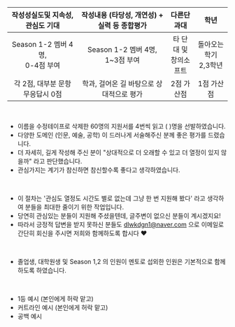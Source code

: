 | 작성성실도및 지속성, 관심도 기대 | 작성내용 (타당성, 개연성) + 실력 등 종합평가 | 다른단과대 | 학년 |
|:-------------------------------:|:-------------------------------------------:|:----------:|:----:|
| Season 1-2 멤버 4명,<br> 0-4점 부여 | Season 1-2 멤버 4명,<br> 1~3점 부여      |타 단대 및 <br> 창의소프트| 돌아오는 학기<br>2,3학년|
| 각 2점, 대부분 문항 무응답시 0점 | 학과, 걸어온 길 바탕으로 상대적으로 평가 | 2점 가산점 | 1점 가산점 |

<br>

- 이름을 수정테이프로 삭제한 60명의 지원서를 4번씩 읽고 ( )명을 선발하였습니다.
- 다양한 도메인 (인문, 예술, 공학) 이 드러나게 서술해주신 분께 좋은 평가를 드렸습니다.
- 더 자세히, 길게 작성해 주신 분이 "상대적으로 더 오래할 수 있고 더 열정이 있지 않을까" 라고 판단했습니다.
- 관심가지는 계기가 참신하면 참신할수록 좋다고 생각하였습니다.

<br>

- 이 절차는 '관심도 열정도 시간도 별로 없는데 그냥 한 번 지원해 봤다' 라고 생각하여 분들을 최대한 줄이기 위한 작업입니다.
- 당연히 관심있는 분들이 지원해 주셨을텐데, 글주변이 없으신 분들이 계시겠지요!
- 따라서 긍정적 답변을 받지 못하신 분들도 dlwkdgn1@naver.com 으로 이메일로 간단히 회신을 주시면 저희와 함께하도록 합시다 ♥

<br>

- 졸업생, 대학원생 및 Season 1,2 의 인원이 멘토로 섭외한 인원은 기본적으로 함께하도록 하였습니다.

<br>

- 1등 예시 (본인에게 허락 맡고)
- 커트라인 예시 (본인에게 허락 맡고)
- 공백 예시
